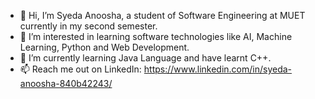- 👋 Hi, I’m Syeda Anoosha, a student of Software Engineering at MUET currently in my second semester.
- 👀 I’m interested in learning software technologies like AI, Machine Learning, Python and Web Development.
- 🌱 I’m currently learning Java Language and have learnt C++.
- 📫 Reach me out on LinkedIn: https://www.linkedin.com/in/syeda-anoosha-840b42243/

<!---
SyedaAnoosha/SyedaAnoosha is a ✨ special ✨ repository because its `README.md` (this file) appears on your GitHub profile.
You can click the Preview link to take a look at your changes.
--->
